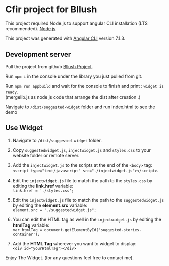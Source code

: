 # Cfir project for Bllush

This project required Node.js to support angular CLI installation (LTS recommended). [Node.js](https://nodejs.org/en/)

This project was generated with [Angular CLI](https://github.com/angular/angular-cli) version 7.1.3.

## Development server

Pull the project from github [Bllush Project](https://github.com/bmcsites/Bllush).

Run `npm i` in the console under the library you just pulled from git. 

Run `npm run appbuild` and wait for the console to finish and print : `widget is ready`.<br/>
(mergelib.js as node js code that arrange the dist after creation .)

Navigate to `/dist/suggested-widget` folder and run index.html to see the demo

## Use Widget

1. Navigate to `/dist/suggested-widget` folder.

2. Copy `suggestedwidget.js`, `injectwidget.js` and `styles.css` to your website folder or remote server.

3. Add the `injectwidget.js` to the scripts at the end of the `<body>` tag:<br/>
`<script type="text/javascript" src="./injectwidget.js"></script>`.

4. Edit the `injectwidget.js` file to match the path to the `styles.css` by editing the <b>link.href</b> variable:<br/>
`link.href = './styles.css';`

5. Edit the `injectwidget.js` file to match the path to the `suggestedwidget.js` by editing the <b>element.src</b> variable:<br/>
`element.src = "./suggestedwidget.js";`

6. You can edit the HTML tag as well in the `injectwidget.js` by editing the <b>htmlTag</b> variable:<br/>
`var htmlTag = document.getElementById('suggested-stories-container');`

7. Add the <b>HTML Tag</b> wherever you want to widget to display:<br/>
 `<div id="yourHtmlTag"></div>`

Enjoy The Widget. (for any questions feel free to contact me).
